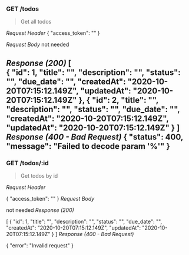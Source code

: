 ### GET /todos

> Get all todos

_Request Header_
{
  "access_token": "<your access token>"
}

_Request Body_
not needed

_Response (200)_
[   
  {
    "id": 1,
    "title": "<todos title>",
    "description": "<todos description>",
    "status": "<todos status>",
    "due_date": "<todos due_date>",
    "createdAt": "2020-10-20T07:15:12.149Z",
    "updatedAt": "2020-10-20T07:15:12.149Z"
  },
  {
    "id": 2,
    "title": "<todos title>",
    "description": "<todos description>",
    "status": "<todos status>",
    "due_date": "<todos due_date>",
    "createdAt": "2020-10-20T07:15:12.149Z",
    "updatedAt": "2020-10-20T07:15:12.149Z"
  }
]
_Response (400 - Bad Request)_
{
    "status": 400,
    "message": "Failed to decode param '%'"
}
---
### GET /todos/:id

> Get todos by id

_Request Header_

{
  "access_token": "<your access token>"
}
_Request Body_

not needed
_Response (200)_

[
  {
    "id": 1,
    "title": "<todos title>",
    "description": "<todos description>",
    "status": "<todos status>",
    "due_date": "<todos due_date>",
    "createdAt": "2020-10-20T07:15:12.149Z",
    "updatedAt": "2020-10-20T07:15:12.149Z"
  }
]
_Response (400 - Bad Request)_

{
  "error": "Invalid request"
}
``````